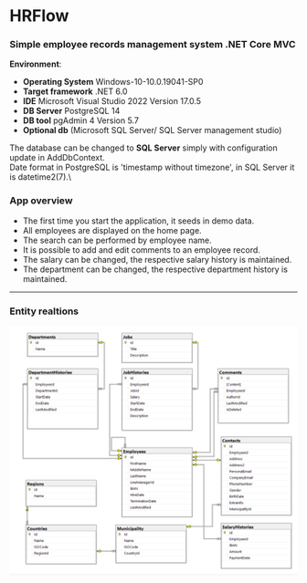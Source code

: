 # HRFlow
### Simple employee records management system .NET Core MVC


**Environment**:
- **Operating System**  Windows-10-10.0.19041-SP0
- **Target framework** .NET 6.0
- **IDE** Microsoft Visual Studio 2022 Version 17.0.5
- **DB Server** PostgreSQL 14
- **DB tool** pgAdmin 4 Version 5.7
- **Optional db** (Microsoft SQL Server/ SQL Server management studio)

The database can be changed to **SQL Server** simply with configuration update in AddDbContext.\
Date format in PostgreSQL is 'timestamp without timezone', in SQL Server it is datetime2(7).\

### App overview
- The first time you start the application, it seeds in demo data.
- All employees are displayed on the home page.
- The search can be performed by employee name.
- It is possible to add and edit comments to an employee record.
- The salary can be changed, the respective salary history is maintained.
- The department can be changed, the respective department history is maintained.

***
### Entity realtions
![alt text](https://github.com/BiserB/HRFlow/blob/main/HRFlow.Data/Diagrams/HRFlow.png)
